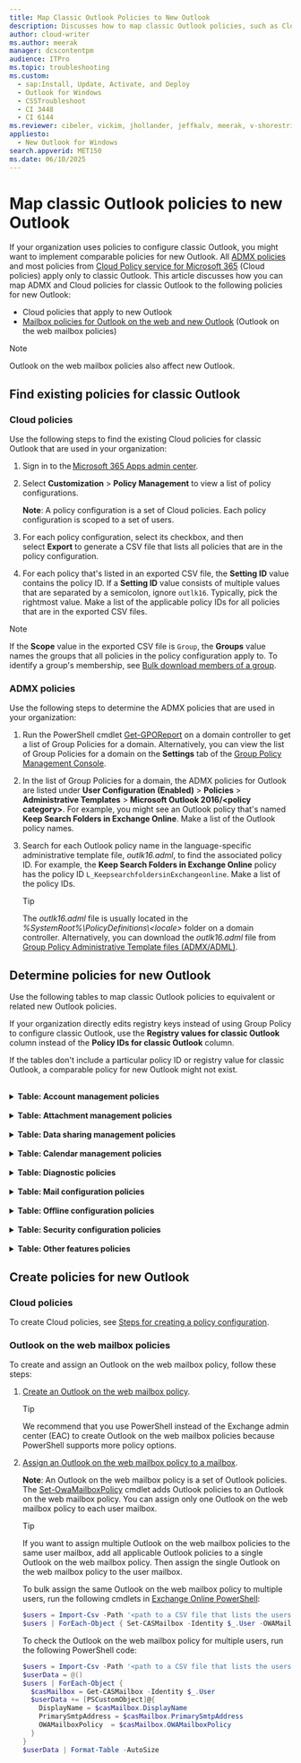 ```yaml
---
title: Map Classic Outlook Policies to New Outlook
description: Discusses how to map classic Outlook policies, such as Cloud Policy and ADMX policies, to new Outlook policies, such as Outlook on the web mailbox policies.
author: cloud-writer
ms.author: meerak
manager: dcscontentpm
audience: ITPro
ms.topic: troubleshooting
ms.custom:
  - sap:Install, Update, Activate, and Deploy
  - Outlook for Windows
  - CSSTroubleshoot
  - CI 3448
  - CI 6144
ms.reviewer: cibeler, vickim, jhollander, jeffkalv, meerak, v-shorestris
appliesto:
  - New Outlook for Windows
search.appverid: MET150
ms.date: 06/10/2025
---
```


# Map classic Outlook policies to new Outlook

If your organization uses policies to configure classic Outlook, you might want to implement comparable policies for new Outlook. All [ADMX policies](/windows/client-management/understanding-admx-backed-policies) and most policies from [Cloud Policy service for Microsoft 365](/microsoft-365-apps/admin-center/overview-cloud-policy) (Cloud policies) apply only to classic Outlook. This article discusses how you can map ADMX and Cloud policies for classic Outlook to the following policies for new Outlook:

- Cloud policies that apply to new Outlook
- [Mailbox policies for Outlook on the web and new Outlook](/exchange/clients-and-mobile-in-exchange-online/outlook-on-the-web/create-outlook-web-app-mailbox-policy) (Outlook on the web mailbox policies)

> [!NOTE]
> Outlook on the web mailbox policies also affect new Outlook.

## Find existing policies for classic Outlook

### Cloud policies

Use the following steps to find the existing Cloud policies for classic Outlook that are used in your organization:

1. Sign in to the [Microsoft 365 Apps admin center](https://config.office.com/).

2. Select **Customization** \> **Policy Management** to view a list of policy configurations.

   **Note**: A policy configuration is a set of Cloud policies. Each policy configuration is scoped to a set of users.

3. For each policy configuration, select its checkbox, and then select **Export** to generate a CSV file that lists all policies that are in the policy configuration.

4. For each policy that's listed in an exported CSV file, the **Setting ID** value contains the policy ID. If a **Setting ID** value consists of multiple values that are separated by a semicolon, ignore `outlk16`. Typically, pick the rightmost value. Make a list of the applicable policy IDs for all policies that are in the exported CSV files.

> [!NOTE]
> If the **Scope** value in the exported CSV file is `Group`, the **Groups** value names the groups that all policies in the policy configuration apply to. To identify a group's membership, see [Bulk download members of a group](/entra/identity/users/groups-bulk-download-members).

### ADMX policies

Use the following steps to determine the ADMX policies that are used in your organization:

1. Run the PowerShell cmdlet [Get-GPOReport](/powershell/module/grouppolicy/get-gporeport) on a domain controller to get a list of Group Policies for a domain. Alternatively, you can view the list of Group Policies for a domain on the **Settings** tab of the [Group Policy Management Console](/windows-server/identity/ad-ds/manage/group-policy/group-policy-management-console).

2. In the list of Group Policies for a domain, the ADMX policies for Outlook are listed under **User Configuration (Enabled)** \> **Policies** \> **Administrative Templates** \> **Microsoft Outlook 2016/\<policy category\>**. For example, you might see an Outlook policy that's named **Keep Search Folders in Exchange Online**. Make a list of the Outlook policy names.

3. Search for each Outlook policy name in the language-specific administrative template file, _outlk16.adml_, to find the associated policy ID. For example, the **Keep Search Folders in Exchange Online** policy has the policy ID `L_KeepsearchfoldersinExchangeonline`. Make a list of the policy IDs.

   > [!TIP]
   > The _outlk16.adml_ file is usually located in the _%SystemRoot%\PolicyDefinitions\\<locale\>_ folder on a domain controller. Alternatively, you can download the _outlk16.adml_ file from [Group Policy Administrative Template files (ADMX/ADML)](https://www.microsoft.com/download/details.aspx?id=49030).

## Determine policies for new Outlook

Use the following tables to map classic Outlook policies to equivalent or related new Outlook policies.

If your organization directly edits registry keys instead of using Group Policy to configure classic Outlook, use the **Registry values for classic Outlook** column instead of the **Policy IDs for classic Outlook** column.

If the tables don't include a particular policy ID or registry value for classic Outlook, a comparable policy for new Outlook might not exist.

</br>
<details>
<summary><b>Table: Account management policies</b></summary>

| **Policy IDs for classic Outlook** | **Registry values for classic Outlook** | **Notes** | **Policies for new Outlook** |
|-|-|-|-|
| •&nbsp;[L_Preventusersfromaddingemailaccounttypes](https://gpsearch.azurewebsites.net/#12610)<br>•&nbsp;[L_PreventusersfromaddingIMAPemailaccounts](https://gpsearch.azurewebsites.net/#12610)<br>•&nbsp;[L_PreventusersfromaddingPOP3emailaccounts](https://gpsearch.azurewebsites.net/#12610)<br>•&nbsp;[L_PreventusersfromaddingExchangeemailaccounts](https://gpsearch.azurewebsites.net/#12610)<br>•&nbsp;[L_PreventusersfromaddingEASemailaccounts](https://gpsearch.azurewebsites.net/#12610)<br>•&nbsp;[L_Preventusersfromaddingothertypesofemailaccounts](https://gpsearch.azurewebsites.net/#12610) | •&nbsp;[disableimap](https://gpsearch.azurewebsites.net/#12610)<br>•&nbsp;[disablepop3](https://gpsearch.azurewebsites.net/#12610)<br>•&nbsp;[disableexchange](https://gpsearch.azurewebsites.net/#12610)<br>•&nbsp;[disableeas](https://gpsearch.azurewebsites.net/#12610)<br>•&nbsp;[disableothertypes](https://gpsearch.azurewebsites.net/#12610) | Controls whether users can add personal email accounts to Outlook. | Use the [Set-OwaMailboxPolicy](/powershell/module/exchange/set-owamailboxpolicy) cmdlet together with the parameter [PersonalAccountsEnabled](/powershell/module/exchange/set-owamailboxpolicy#-personalaccountsenabled). For more information, see [Allow only corporate mailboxes to be added](/microsoft-365-apps/outlook/manage/policy-management#allow-only-corporate-mailboxes-to-be-added). |
| •&nbsp;[L_AutomaticallyConfigureProfileBasedOnActive](https://gpsearch.azurewebsites.net/#13841) | •&nbsp;[zeroconfigexchange](https://gpsearch.azurewebsites.net/#13841) | Configures the primary account in Outlook. | Enable the Cloud policy: **Require the Primary Account to match the Windows signed-in account**.<br>For more information, see [Automatically configure account](/microsoft-365-apps/outlook/manage/policy-management#automatically-configure-account-based-on-active-directory-primary-smtp-address).<br>**Note**: We strongly recommend that you enable this Cloud policy if you [disable personal accounts](/powershell/module/exchange/set-owamailboxpolicy#-personalaccountsenabled). |

</details>
</br>
<details>
<summary><b>Table: Attachment management policies</b></summary>

| **Policy IDs for classic Outlook** | **Registry values for classic Outlook** | **Notes** | **Policies for new Outlook** |
|-|-|-|-|
| •&nbsp;[L_Level1Attachments](https://gpsearch.azurewebsites.net/#12419)<br>•&nbsp;[L_Level2AddFilePolicy](https://gpsearch.azurewebsites.net/#12426)<br>•&nbsp;[L_additionalextensions23](https://gpsearch.azurewebsites.net/#12426) | •&nbsp;[showlevel1attach](https://gpsearch.azurewebsites.net/#12419)<br>•&nbsp;[fileextensionsaddlevel2](https://gpsearch.azurewebsites.net/#12426) | Configures how Outlook handles potentially dangerous email attachments. | Use the [Set-OwaMailboxPolicy](/powershell/module/exchange/set-owamailboxpolicy) cmdlet together with one or more of the following parameters:<br>•&nbsp;[AllowedFileTypes](/powershell/module/exchange/set-owamailboxpolicy#-allowedfiletypes)<br>•&nbsp;[BlockedFileTypes](/powershell/module/exchange/set-owamailboxpolicy#-blockedfiletypes)<br>•&nbsp;[DirectFileAccessOnPrivateComputersEnabled](/powershell/module/exchange/set-owamailboxpolicy#-directfileaccessonprivatecomputersenabled)<br>•&nbsp;[DirectFileAccessOnPublicComputersEnabled](/powershell/module/exchange/set-owamailboxpolicy#-directfileaccessonpubliccomputersenabled)<br>•&nbsp;[ForceSaveFileTypes](/powershell/module/exchange/set-owamailboxpolicy#-forcesavefiletypes)<br>•&nbsp;[ForceSaveMimeTypes](/powershell/module/exchange/set-owamailboxpolicy#-forcesavemimetypes)<br>For more information, see [Specify what attachments can be downloaded](/microsoft-365-apps/outlook/manage/policy-management#specify-what-attachments-can-be-downloaded). |
| •&nbsp;[L_DisableAttachmentPreviewing](https://gpsearch.azurewebsites.net/#12298) | •&nbsp;[disableattachmentpreviewing](https://gpsearch.azurewebsites.net/#12298) | Specifies whether users can preview attachments in email messages. For more information, see [Public attachment handling](/exchange/clients-and-mobile-in-exchange-online/outlook-on-the-web/public-attachment-handling). | Use the [Set-OwaMailboxPolicy](/powershell/module/exchange/set-owamailboxpolicy) cmdlet together with the  [ConditionalAccessPolicy](/powershell/module/exchange/set-owamailboxpolicy#-conditionalaccesspolicy) parameter. To prevent attachment preview, set the parameter value to `ReadOnlyPlusAttachmentsBlocked`.<br>Other related parameters:<br>•&nbsp;[DirectFileAccessOnPrivateComputersEnabled](/powershell/module/exchange/set-owamailboxpolicy#-directfileaccessonprivatecomputersenabled)<br>•&nbsp;[DirectFileAccessOnPublicComputersEnabled](/powershell/module/exchange/set-owamailboxpolicy#-directfileaccessonpubliccomputersenabled) |
| •&nbsp;[L_InternetAndNetworkPathsIntoHyperlinks](https://gpsearch.azurewebsites.net/#12379)  | [pgrfafo_25_1](https://gpsearch.azurewebsites.net/#12379) | Configures how Outlook handles internet and network paths in email messages. | Use the [Set-MailboxMessageConfiguration](/powershell/module/exchange/set-mailboxmessageconfiguration#-linkpreviewenabled) cmdlet together with the [LinkPreviewEnabled](/powershell/module/exchange/set-mailboxmessageconfiguration#-linkpreviewenabled) parameter to control whether Outlook enables [link previews](https://support.microsoft.com/office/use-link-preview-in-outlook-com-and-outlook-on-the-web-ebbfd8ce-d38e-40ef-bb8c-a5362e881163) in email messages. |

</details>
</br>
<details>
<summary><b>Table: Data sharing management policies</b></summary>

| **Policy IDs for classic Outlook** | **Registry values for classic Outlook** | **Notes** | **Policies for new Outlook** |
|-|-|-|-|
| •&nbsp;[L_OSTCreation](https://gpsearch.azurewebsites.net/#12521) | •&nbsp;[noost](https://gpsearch.azurewebsites.net/#12521) | Configures offline capabilities in Outlook. | Use the [Set-OwaMailboxPolicy](/powershell/module/exchange/set-owamailboxpolicy) cmdlet together with the  [OfflineEnabledWin](/powershell/module/exchange/set-owamailboxpolicy#-offlineenabledwin) parameter to specify whether new Outlook can create files for offline use. For more information, see [Disable offline mode](/microsoft-365-apps/outlook/manage/policy-management#disable-offline-mode).<br>**Note**: New Outlook doesn't create OST files and instead uses cached mode. |
| •&nbsp;[L_TurnOffContactExport](https://gpsearch.azurewebsites.net/#12363) | •&nbsp;[disableexportingcontact](https://gpsearch.azurewebsites.net/#12363) | Specifies whether users can export contacts from the Outlook address book. | Use the [Set-OwaMailboxPolicy](/powershell/module/exchange/set-owamailboxpolicy) cmdlet together with the  [AllowCopyContactsToDeviceAddressBook](/powershell/module/exchange/set-owamailboxpolicy#-allowcopycontactstodeviceaddressbook) parameter. |
| •&nbsp;[L_DoNotDownloadPhotosFromTheActiveDirectory](https://gpsearch.azurewebsites.net/#12392) | •&nbsp;[downloadphotosfromad](https://gpsearch.azurewebsites.net/#12392) | Configures photo settings. | Use the [Set-OwaMailboxPolicy](/powershell/module/exchange/set-owamailboxpolicy) cmdlet together with the  [DisplayPhotosEnabled](/powershell/module/exchange/set-owamailboxpolicy#-displayphotosenabled) parameter. |
| •&nbsp;[L_PreventCopyingOrMovingItemsBetweenAccounts](https://gpsearch.azurewebsites.net/#12513) | •&nbsp;[disablecrossaccountcopy](https://gpsearch.azurewebsites.net/#12513) | Specifies whether users can copy and move items between Outlook accounts. | Use the [Set-OwaMailboxPolicy](/powershell/module/exchange/set-owamailboxpolicy) cmdlet together with the  [ItemsToOtherAccountsEnabled](/powershell/module/exchange/set-owamailboxpolicy#-itemstootheraccountsenabled) parameter. |
| •&nbsp;[L_Preventusersfromaddingpsts](https://gpsearch.azurewebsites.net/#12596)<br>•&nbsp;[L_empty78](https://gpsearch.azurewebsites.net/#12596)<br>•&nbsp;[L_Preventusersfromaddingnewcontentto](https://gpsearch.azurewebsites.net/#12597) | •&nbsp;[disablepst](https://gpsearch.azurewebsites.net/#12596)<br>[pstdisablegrow](https://gpsearch.azurewebsites.net/#12597) | Controls what users can do with PST files. | Use the [Set-OwaMailboxPolicy](/powershell/module/exchange/set-owamailboxpolicy) cmdlet together with the  [OutlookDataFile](/powershell/module/exchange/set-owamailboxpolicy#-outlookdatafile) parameter. |

</details>
</br>
<details>
<summary><b>Table: Calendar management policies</b></summary>

| **Policy IDs for classic Outlook** | **Registry values for classic Outlook** | **Notes** | **Policies for new Outlook** |
|-|-|-|-|
| •&nbsp;[L_ShortenEventsType](https://gpsearch.azurewebsites.net/#15973)<br>•&nbsp;[L_SelecttheShortenEventsType](https://gpsearch.azurewebsites.net/#15973)<br>•&nbsp;[L_EnableEndEarly](https://gpsearch.azurewebsites.net/#14434) | •&nbsp;[shortenevents](https://gpsearch.azurewebsites.net/#15973)<br>•&nbsp;[endeventsearly](https://gpsearch.azurewebsites.net/#14434) | Shortens appointments and meetings by ending them early. | Use the [Set-OrganizationConfig](/powershell/module/exchange/set-organizationconfig) cmdlet together with one or more of the following parameters:<br>•&nbsp;[DefaultMinutesToReduceShortEventsBy](/powershell/module/exchange/set-organizationconfig#-defaultminutestoreduceshorteventsby)<br>•&nbsp;[DefaultMinutesToReduceLongEventsBy](/powershell/module/exchange/set-organizationconfig#-defaultminutestoreducelongeventsby)<br>•&nbsp;[ShortenEventScopeDefault](/powershell/module/exchange/set-organizationconfig#-shorteneventscopedefault) |
| •&nbsp;[L_Firstweekofyear](https://gpsearch.azurewebsites.net/#12346)<br>•&nbsp;[L_Choosethefirstweekoftheyear](https://gpsearch.azurewebsites.net/#12346)<br>•&nbsp;[L_Firstdayoftheweek](https://gpsearch.azurewebsites.net/#12345)<br>•&nbsp;[L_Choosethefirstdayoftheweek](https://gpsearch.azurewebsites.net/#12345)  | •&nbsp;[firstwoy](https://gpsearch.azurewebsites.net/#12346)<br>•&nbsp;[firstdow](https://gpsearch.azurewebsites.net/#12345) | Configures the first week of the year, and the first day of the week. | Use the [Set-MailboxCalendarConfiguration](/powershell/module/exchange/set-mailboxcalendarconfiguration) cmdlet together with one or more of the following parameters:<br>•&nbsp;[FirstWeekOfYear](/powershell/module/exchange/set-mailboxcalendarconfiguration#-firstweekofyear)<br>•&nbsp;[WeekStartDay](/powershell/module/exchange/set-mailboxcalendarconfiguration#-weekstartday) |
| •&nbsp;[L_Accesstopublishedcalendars](https://gpsearch.azurewebsites.net/#12326) | •&nbsp;[restrictedaccessonly](https://gpsearch.azurewebsites.net/#12326) | Specifies whether users can access [published calendars](https://support.microsoft.com/office/introduction-to-publishing-internet-calendars-a25e68d6-695a-41c6-a701-103d44ba151d). | Use the [Set-OwaMailboxPolicy](/powershell/module/exchange/set-owamailboxpolicy) cmdlet together with the  [InterestingCalendarsEnabled](/powershell/module/exchange/set-owamailboxpolicy#-interestingcalendarsenabled) parameter. |
| •&nbsp;[L_Restrictuploadmethod](https://gpsearch.azurewebsites.net/#12327)<br>•&nbsp;[L_PreventpublishingtoOfficeOnline](https://gpsearch.azurewebsites.net/#12322) | •&nbsp;[singleuploadonly](https://gpsearch.azurewebsites.net/#12327)<br>•&nbsp;[disableofficeonline](https://gpsearch.azurewebsites.net/#12322) | Configures calendar sharing settings in Outlook. | Use the [New-SharingPolicy](/powershell/module/exchange/new-sharingpolicy) cmdlet to [create a sharing policy](/exchange/sharing/sharing-policies/create-a-sharing-policy). |
| •&nbsp;[L_Workinghours](https://gpsearch.azurewebsites.net/#12347)<br>•&nbsp;[L_Starttime](https://gpsearch.azurewebsites.net/#12347)<br>•&nbsp;[L_EndTime](https://gpsearch.azurewebsites.net/#12347) | •&nbsp;[caldefstart](https://gpsearch.azurewebsites.net/#12347)<br>•&nbsp;[caldefend](https://gpsearch.azurewebsites.net/#12347) | Configures a user's working hours in Outlook Calendar. | Use the [Set-MailboxCalendarConfiguration](/powershell/module/exchange/set-mailboxcalendarconfiguration) cmdlet together with one or more of the following parameters:<br>•&nbsp;[WorkingHoursStartTime](/powershell/module/exchange/set-mailboxcalendarconfiguration#-workinghoursstarttime)<br>•&nbsp;[WorkingHoursEndTime](/powershell/module/exchange/set-mailboxcalendarconfiguration#-workinghoursendtime) |
| •&nbsp;[L_RemindersonCalendaritems](https://gpsearch.azurewebsites.net/#12342) | •&nbsp;[apptreminders](https://gpsearch.azurewebsites.net/#12342) | Configures reminders for Calendar items. | Use the [Set-OwaMailboxPolicy](/powershell/module/exchange/set-owamailboxpolicy) cmdlet together with the  [RemindersAndNotificationsEnabled](/powershell/module/exchange/set-owamailboxpolicy#-remindersandnotificationsenabled) parameter.<br>Use the [Set-MailboxCalendarConfiguration](/powershell/module/exchange/set-mailboxcalendarconfiguration) cmdlet together with one or more of the following parameters:<br>•&nbsp;[RemindersEnabled](/powershell/module/exchange/set-mailboxcalendarconfiguration#-remindersenabled)<br>•&nbsp;[ReminderSoundEnabled](/powershell/module/exchange/set-mailboxcalendarconfiguration#-remindersoundenabled) |

For other mailbox calendar settings, see [Set-MailboxCalendarConfiguration](/powershell/module/exchange/set-mailboxcalendarconfiguration).

</details>
</br>
<details>
<summary><b>Table: Diagnostic policies</b></summary>

| **Policy IDs for classic Outlook** | **Registry values for classic Outlook** | **Notes** | **Policies for new Outlook** |
|-|-|-|-|
| •&nbsp;[L_DisableSupportTicketCreationInOutlook](https://gpsearch.azurewebsites.net/#14974) | •&nbsp;[disablesupportticketcreationinoutlook](https://gpsearch.azurewebsites.net/#14974) | Disables support ticket creation in Outlook. | Enable the Cloud policy: **Disable support ticket creation in Outlook**. |
| •&nbsp;[L_DisableSupportDiagnostics](https://gpsearch.azurewebsites.net/#14975)<br>•&nbsp;[L_DisableOnlineModeAuthDiagnostics](https://gpsearch.azurewebsites.net/#14433) | •&nbsp;[disablesupportdiagnostics](https://gpsearch.azurewebsites.net/#14975)<br>•&nbsp;[disableonlinemodeauthdiagnostics](https://gpsearch.azurewebsites.net/#14433) | Configures diagnostic settings in Outlook. | Enable the Cloud policy: **Disable support diagnostics in Outlook**.<br>For more information, see [Get diagnostics feature for users to submit logs to Microsoft Support](https://m365admin.handsontek.net/new-microsoft-outlook-new-get-diagnostics-feature-for-users-to-submit-logs-to-microsoft-support-during-an-interaction/). |
| •&nbsp;[L_DisableSupportBackstage](https://gpsearch.azurewebsites.net/#14976) | •&nbsp;[disablesupportbackstage](https://gpsearch.azurewebsites.net/#14976) | Configures Microsoft Support settings in Outlook. | Enable the Cloud policy: **Disable the Support tab under the File menu in Outlook**.<br>To disable all support options, disable the Cloud policy: **Allow access to Contact Support in the new Outlook**.<br>For more information, see [Disable contact support](/microsoft-365-apps/outlook/manage/policy-management#disable-contact-support-in-the-new-outlook-for-windows). |
| •&nbsp;[L_Enablemailloggingtroubleshooting](https://gpsearch.azurewebsites.net/#12408) | •&nbsp;[enablelogging](https://gpsearch.azurewebsites.net/#12408) | Enables [mail logging](https://support.microsoft.com/office/what-is-the-enable-logging-troubleshooting-option-0fdc446d-d1d4-42c7-bd73-74ffd4034af5) in Outlook. | Enable the Cloud policy: **Enable mail logging (troubleshooting)**. |
| •&nbsp;[L_DisableOutlookFeedbackFeatures](https://gpsearch.azurewebsites.net/#14977) | •&nbsp;[disableoutlookfeedbackfeatures](https://gpsearch.azurewebsites.net/#14977) | Configures feedback settings in Outlook. | Use the [Set-OwaMailboxPolicy](/powershell/module/exchange/set-owamailboxpolicy) cmdlet together with the  [FeedbackEnabled](/powershell/module/exchange/set-owamailboxpolicy#-feedbackenabled) parameter to disable inline feedback surveys.<br>To manage other feedback options, see [Manage Microsoft feedback](/microsoft-365/admin/manage/manage-feedback-ms-org). |

</details>
</br>
<details>
<summary><b>Table: Mail configuration policies</b></summary>

| **Policy IDs for classic Outlook** | **Registry values for classic Outlook** | **Notes** | **Policies for new Outlook** |
|-|-|-|-|
| •&nbsp;[L_MSGUnicodeformatwhendraggingtofilesystem](https://gpsearch.azurewebsites.net/#12409) | •&nbsp;[msgformat](https://gpsearch.azurewebsites.net/#12409) | Specifies whether e-mail messages that are dragged from Outlook to the file system are saved in Unicode or ANSI format. | Use the [Set-OwaMailboxPolicy](/powershell/module/exchange/set-owamailboxpolicy) cmdlet together with the [UseISO885915](/powershell/module/exchange/set-owamailboxpolicy#-useiso885915) parameter. |
| •&nbsp;[L_RepliesOrForwardsToSignedEncryptedMessagesAreSignedEncrypted](https://gpsearch.azurewebsites.net/#12447) | •&nbsp;[nocheckonsessionsecurity](https://gpsearch.azurewebsites.net/#12447) | Configures message encryption settings. | [Manage message encryption](/purview/manage-office-365-message-encryption) |
| •&nbsp;[L_ReadingPane](https://gpsearch.azurewebsites.net/#12399)<br>•&nbsp;[L_Markitemasreadwhenselectionchanges](https://gpsearch.azurewebsites.net/#12399)<br>•&nbsp;[L_Waitxxxsecondsbeforemarkingitemsasread](https://gpsearch.azurewebsites.net/#12399) | •&nbsp;[previewdontmarkuntilchange](https://gpsearch.azurewebsites.net/#12399)<br>•&nbsp;[previewwaitseconds](https://gpsearch.azurewebsites.net/#12399) | Configures **Mark as Read** behavior in the Outlook reading pane. | Use the [Set-MailboxMessageConfiguration](/powershell/module/exchange/set-mailboxmessageconfiguration) cmdlet together with the following parameters:<br>•&nbsp;[PreviewMarkAsReadBehavior](/powershell/module/exchange/set-mailboxmessageconfiguration#-previewmarkasreadbehavior)<br>•&nbsp;[PreviewMarkAsReadDelaytime](/powershell/module/exchange/set-mailboxmessageconfiguration#-previewmarkasreaddelaytime) |

</details>
</br>
<details>
<summary><b>Table: Offline configuration policies</b></summary>

| **Policy IDs for classic Outlook** | **Registry values for classic Outlook** | **Notes** | **Policies for new Outlook** |
|-|-|-|-|
| •&nbsp;[L_DisallowDownloadFullItemsFileCachedExchangeMode](https://gpsearch.azurewebsites.net/#12491)<br>•&nbsp;[L_InCachedExchangemakeSendReceiveF9nulloperation](https://gpsearch.azurewebsites.net/#12486) | •&nbsp;[nofullitems](https://gpsearch.azurewebsites.net/#12491)<br>•&nbsp;[nomanualonlinesync](https://gpsearch.azurewebsites.net/#12486) | Configures Cached Exchange mode in Outlook. | Use the [Set-OwaMailboxPolicy](/powershell/module/exchange/set-owamailboxpolicy) cmdlet together with the  [OfflineEnabledWin](/powershell/module/exchange/set-owamailboxpolicy#-offlineenabledwin) parameter. For more information, see [Disable offline mode](/microsoft-365-apps/outlook/manage/policy-management#disable-offline-mode). |

</details>
</br>
<details>
<summary><b>Table: Security configuration policies</b></summary>

| **Policy IDs for classic Outlook** | **Registry values for classic Outlook** | **Notes** | **Policies for new Outlook** |
|-|-|-|-|
| •&nbsp;[L_RequestanSMIMEreceiptforallSMIMEsignedmessages](https://gpsearch.azurewebsites.net/#12461)<br>•&nbsp;[L_SMIMEinteroperabilitywithexternalclients](https://gpsearch.azurewebsites.net/#12450)<br>•&nbsp;[L_BehaviorforhandlingSMIMEmessages](https://gpsearch.azurewebsites.net/#12450) | •&nbsp;[requestsecurereceipt](https://gpsearch.azurewebsites.net/#12461)<br>•&nbsp;[externalsmime](https://gpsearch.azurewebsites.net/#12450) | Configures S/MIME encryption settings in Outlook. | Use the [Set-OwaMailboxPolicy](/powershell/module/exchange/set-owamailboxpolicy) cmdlet together with the parameter [SMimeEnabled](/powershell/module/exchange/set-owamailboxpolicy#-smimeenabled).<br>Use the [Set-SmimeConfig](/powershell/module/exchange/set-smimeconfig) cmdlet together with the  [OWAAlwaysEncrypt](/powershell/module/exchange/set-owamailboxpolicy#-offlineenabledwin) parameter to specify whether Outlook automatically encrypts outgoing email messages.<br>For more information, see [Encrypt emails with S/MIME](https://support.microsoft.com/office/encrypt-emails-with-s-mime-or-microsoft-365-message-encryption-in-outlook-373339cb-bf1a-4509-b296-802a39d801dc). |
| •&nbsp;[L_DonotdownloadpermissionlicenseforIRMemailduring](https://gpsearch.azurewebsites.net/#12609) | •&nbsp;[donotacquiredrmlicenseonsync](https://gpsearch.azurewebsites.net/#12609) | Configures Information Rights Management (IRM) features in Outlook. | Use the [Set-OwaMailboxPolicy](/powershell/module/exchange/set-owamailboxpolicy) cmdlet together with the [IRMEnabled](/powershell/module/exchange/set-owamailboxpolicy#-irmenabled) parameter.<br>For more information, see [Enable or disable IRM](/exchange/enable-or-disable-information-rights-management-on-client-access-servers-exchange-2013-help). |
| •&nbsp;[L_HideJunkMailUI](https://gpsearch.azurewebsites.net/#12366) | •&nbsp;[disableantispam](https://gpsearch.azurewebsites.net/#12366) | Configures junk email settings. | Use the [Set-OwaMailboxPolicy](/powershell/module/exchange/set-owamailboxpolicy) cmdlet together with the  [ReportJunkEmailEnabled](/powershell/module/exchange/set-owamailboxpolicy#-reportjunkemailenabled) parameter to specify paths for the **Blocked senders** list and **Safe senders** list.<br>For more information, see [Configure junk email settings](/defender-office-365/configure-junk-email-settings-on-exo-mailboxes). |

</details>
</br>
<details>
<summary><b>Table: Other features policies</b></summary>

| **Policy IDs for classic Outlook** | **Registry values for classic Outlook** | **Notes** | **Policies for new Outlook** |
|-|-|-|-|
| •&nbsp;[L_BlockAllUnmanagedAddins](https://gpsearch.azurewebsites.net/#12626)<br>•&nbsp;[L_ListOfManagedAddins](https://gpsearch.azurewebsites.net/#12627)<br>•&nbsp;[L_ListOfManagedAddins2](https://gpsearch.azurewebsites.net/#12627)<br>•&nbsp;[L_SetTrustedAddins](https://gpsearch.azurewebsites.net/#12439)<br>•&nbsp;[L_ListOfTrustedAddins](https://gpsearch.azurewebsites.net/#12439) | •&nbsp;[restricttolist](https://gpsearch.azurewebsites.net/#12626) | Controls Outlook add-ins. | Use the [Set-OrganizationConfig](/powershell/module/exchange/set-organizationconfig) cmdlet together with the  [AppsForOfficeEnabled](/powershell/module/exchange/set-organizationconfig#-appsforofficeenabled) parameter to enable or disable send add-ins.<br>For more information, see [Add-ins for Outlook](/exchange/clients-and-mobile-in-exchange-online/add-ins-for-outlook/add-ins-for-outlook). |
| •&nbsp;[L_KeepsearchfoldersinExchangeonline](https://gpsearch.azurewebsites.net/#12572)<br>•&nbsp;[L_SpecifydaystokeepfoldersaliveinExchangeonlinemode](https://gpsearch.azurewebsites.net/#12572)<br>•&nbsp;[L_SetDefaultSearchScope](https://gpsearch.azurewebsites.net/#12291)<br>•&nbsp;[L_SetDefaultSearchScopeDropID](https://gpsearch.azurewebsites.net/#12291) | •&nbsp;[searchonlinekeepalivedays](https://gpsearch.azurewebsites.net/#12572)<br>•&nbsp;[defaultsearchscope](https://gpsearch.azurewebsites.net/#12291) | Configures Search Folders and search options in Outlook. | Use the [Set-OwaMailboxPolicy](/powershell/module/exchange/set-owamailboxpolicy) cmdlet together with the  [SearchFoldersEnabled](/powershell/module/exchange/set-owamailboxpolicy#-searchfoldersenabled) parameter. |
| •&nbsp;[L_DisableFileArchive](https://gpsearch.azurewebsites.net/#12413)<br>•&nbsp;[L_AutoArchiveSettings](https://gpsearch.azurewebsites.net/#12414)<br>•&nbsp;[L_TurnonAutoArchive](https://gpsearch.azurewebsites.net/#12414)<br>•&nbsp;[L_Permanentlydeleteolditems](https://gpsearch.azurewebsites.net/#12414)<br>•&nbsp;[L_empty19](https://gpsearch.azurewebsites.net/#12414)<br>•&nbsp;[L_Cleanoutitemsolderthan](https://gpsearch.azurewebsites.net/#12414)<br>•&nbsp;[L_Showarchivefolderinfolderlist](https://gpsearch.azurewebsites.net/#12414)<br>•&nbsp;[L_Archiveordeleteolditems](https://gpsearch.azurewebsites.net/#12414)<br>•&nbsp;[L_Deleteexpireditemsemailfoldersonly](https://gpsearch.azurewebsites.net/#12414)<br>•&nbsp;[L_PromptbeforeAutoArchiveruns](https://gpsearch.azurewebsites.net/#12414)<br>•&nbsp;[L_RunAutoArchiveeveryxdays](https://gpsearch.azurewebsites.net/#12414) | •&nbsp;[disablemanualarchive](https://gpsearch.azurewebsites.net/#12413)<br>•&nbsp;[doaging](https://gpsearch.azurewebsites.net/#12414)<br>•&nbsp;[archivedelete](https://gpsearch.azurewebsites.net/#12414)<br>•&nbsp;[archivegranularity](https://gpsearch.azurewebsites.net/#12414)<br>•&nbsp;[archiveperiod](https://gpsearch.azurewebsites.net/#12414)<br>•&nbsp;[archivemount](https://gpsearch.azurewebsites.net/#12414)<br>•&nbsp;[archiveold](https://gpsearch.azurewebsites.net/#12414)<br>•&nbsp;[deleteexpired](https://gpsearch.azurewebsites.net/#12414)<br>•&nbsp;[promptforaging](https://gpsearch.azurewebsites.net/#12414)<br>•&nbsp;[everydays](https://gpsearch.azurewebsites.net/#12414) | Configures mailbox archive settings. | Use the [Set-OwaMailboxPolicy](/powershell/module/exchange/set-owamailboxpolicy) cmdlet together with the  [ShowOnlineArchiveEnabled](/powershell/module/exchange/set-owamailboxpolicy#-showonlinearchiveenabled) parameter.  |
| •&nbsp;[L_DisableSignatures](https://gpsearch.azurewebsites.net/#12378) | •&nbsp;[disablesignatures](https://gpsearch.azurewebsites.net/#12378) | Specifies whether users can add signatures to e-mail messages. | Use the [Set-OwaMailboxPolicy](/powershell/module/exchange/set-owamailboxpolicy) cmdlet together with the  [SignaturesEnabled](/powershell/module/exchange/set-owamailboxpolicy#-signaturesenabled) parameter. |
| •&nbsp;[L_Alwayscheckspellingbeforesending](https://gpsearch.azurewebsites.net/#12391) | •&nbsp;[check](https://gpsearch.azurewebsites.net/#12391) | Configures spell checker settings. | Use the [Set-OwaMailboxPolicy](/powershell/module/exchange/set-owamailboxpolicy) cmdlet together with the  [SpellCheckerEnabled](/powershell/module/exchange/set-owamailboxpolicy#-spellcheckerenabled) parameter. |
| •&nbsp;[L_DisableWeather](https://gpsearch.azurewebsites.net/#12356)<br>•&nbsp;[L_WeatherServiceUrl](https://gpsearch.azurewebsites.net/#12354)<br>•&nbsp;[L_Empty](https://gpsearch.azurewebsites.net/#12354) | •&nbsp;[disableweather](https://gpsearch.azurewebsites.net/#12356)<br>•&nbsp;[weatherserviceurl](https://gpsearch.azurewebsites.net/#12354) | Configures weather service features in Outlook. | •  Use the [Set-OwaMailboxPolicy](/powershell/module/exchange/set-owamailboxpolicy) cmdlet together with the  [WeatherEnabled](/powershell/module/exchange/set-owamailboxpolicy#-weatherenabled) parameter.<br>•  Use the [Set-MailboxCalendarConfiguration](/powershell/module/exchange/set-mailboxcalendarconfiguration) cmdlet together with the [WeatherLocationBookmark](/powershell/module/exchange/set-mailboxcalendarconfiguration#-weatherlocationbookmark) parameter. |

</details>

## Create policies for new Outlook

### Cloud policies

To create Cloud policies, see [Steps for creating a policy configuration](/microsoft-365-apps/admin-center/overview-cloud-policy#steps-for-creating-a-policy-configuration).

### Outlook on the web mailbox policies

To create and assign an Outlook on the web mailbox policy, follow these steps:

1. [Create an Outlook on the web mailbox policy](/exchange/clients-and-mobile-in-exchange-online/outlook-on-the-web/create-outlook-web-app-mailbox-policy#use-exchange-online-powershell-to-create-a-mailbox-policy-for-outlook-on-the-web-and-the-new-outlook-for-windows).

   > [!TIP]
   > We recommend that you use PowerShell instead of the Exchange admin center (EAC) to create Outlook on the web mailbox policies because PowerShell supports more policy options.

2. [Assign an Outlook on the web mailbox policy to a mailbox](/exchange/clients-and-mobile-in-exchange-online/outlook-on-the-web/apply-or-remove-outlook-web-app-mailbox-policy#use-exchange-online-powershell-to-apply-an-outlook-on-the-web-mailbox-policy-to-a-mailbox).

   **Note**: An Outlook on the web mailbox policy is a set of Outlook policies. The [Set-OwaMailboxPolicy](/powershell/module/exchange/set-owamailboxpolicy) cmdlet adds Outlook policies to an Outlook on the web mailbox policy. You can assign only one Outlook on the web mailbox policy to each user mailbox.

   > [!TIP]
   > If you want to assign multiple Outlook on the web mailbox policies to the same user mailbox, add all applicable Outlook policies to a single Outlook on the web mailbox policy. Then assign the single Outlook on the web mailbox policy to the user mailbox.

   To bulk assign the same Outlook on the web mailbox policy to multiple users, run the following cmdlets in [Exchange Online PowerShell](/powershell/exchange/connect-to-exchange-online-powershell):

   ```PowerShell
   $users = Import-Csv -Path '<path to a CSV file that lists the users in a column named "User">'
   $users | ForEach-Object { Set-CASMailbox -Identity $_.User -OWAMailboxPolicy "<policy name>" }
   ```

   To check the Outlook on the web mailbox policy for multiple users, run the following PowerShell code:

   ```PowerShell
   $users = Import-Csv -Path '<path to a CSV file that lists the users in a column named "User">'
   $userData = @()
   $users | ForEach-Object {
     $casMailbox = Get-CASMailbox -Identity $_.User
     $userData += [PSCustomObject]@{
       DisplayName = $casMailbox.DisplayName
       PrimarySmtpAddress = $casMailbox.PrimarySmtpAddress
       OWAMailboxPolicy  = $casMailbox.OWAMailboxPolicy
     }
   }
   $userData | Format-Table -AutoSize
   ```
